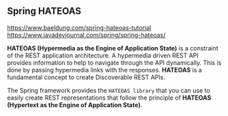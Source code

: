## Spring HATEOAS
https://www.baeldung.com/spring-hateoas-tutorial
https://www.javadevjournal.com/spring/spring-hateoas/

**HATEOAS (Hypermedia as the Engine of Application State)** is a constraint of the REST application architecture. 
A hypermedia driven REST API provides information to help to navigate through the API dynamically. 
This is done by passing hypermedia links with the responses. **HATEOAS** is a fundamental concept to create Discoverable REST APIs.

The Spring framework provides the `HATEOAS library` that you can use to easily create REST representations that follow the principle of **HATEOAS (Hypertext as the Engine of Application State)**.

